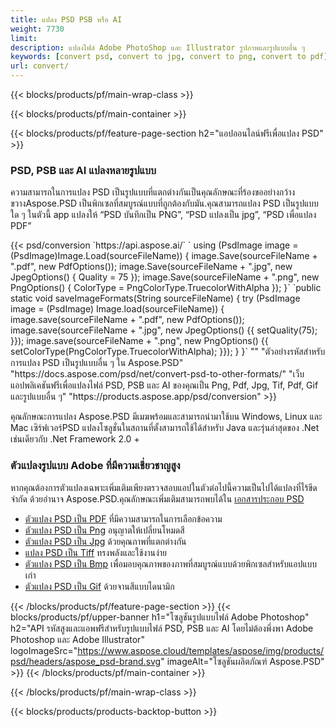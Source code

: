 ```yaml
---
title: แปลง PSD PSB หรือ AI
weight: 7730
limit: 
description: แปลงไฟล์ Adobe PhotoShop และ Illustrator รูปภาพและรูปแบบอื่น ๆ
keywords: [convert psd, convert to jpg, convert to png, convert to pdf]
url: convert/
---
```


{{< blocks/products/pf/main-wrap-class >}}

{{< blocks/products/pf/main-container >}}

{{< blocks/products/pf/feature-page-section h2="แอปออนไลน์ฟรีเพื่อแปลง PSD" >}}
<h3 class="headingpdleft">PSD, PSB และ AI แปลงหลายรูปแบบ</h3>
<p>ความสามารถในการแปลง PSD เป็นรูปแบบที่แตกต่างกันเป็นคุณลักษณะที่ร้องขออย่างกว้างขวางAspose.PSD เป็นพิกเซลที่สมบูรณ์แบบที่ถูกต้องกับมัน.คุณสามารถแปลง PSD เป็นรูปแบบใด ๆ ในตัวนี้ app แปลงให้ “PSD บันทึกเป็น PNG”, “PSD แปลงเป็น jpg”, “PSD เพื่อแปลง PDF”</p>
{{< psd/conversion `https://api.aspose.ai/` 
`    using (PsdImage image = (PsdImage)Image.Load(sourceFileName))
    {
        image.Save(sourceFileName + ".pdf", new PdfOptions());
        image.Save(sourceFileName + ".jpg",  new JpegOptions() { Quality = 75 });
        image.Save(sourceFileName + ".png",  new PngOptions() {  ColorType = PngColorType.TruecolorWithAlpha });
    }` 
	`public static void saveImageFormats(String sourceFileName) {
        try (PsdImage image = (PsdImage) Image.load(sourceFileName)) {
            image.save(sourceFileName + ".pdf", new PdfOptions());
            image.save(sourceFileName + ".jpg", new JpegOptions() {{
                setQuality(75);
            }});
            image.save(sourceFileName + ".png", new PngOptions() {{
                setColorType(PngColorType.TruecolorWithAlpha);
            }});
        }
    }` 
"" 
"ตัวอย่างรหัสสำหรับการแปลง PSD เป็นรูปแบบอื่น ๆ ใน Aspose.PSD"  "https://docs.aspose.com/psd/net/convert-psd-to-other-formats/" 
"เว็บแอปพลิเคชันฟรีเพื่อแปลงไฟล์ PSD, PSB และ AI ของคุณเป็น Png, Pdf, Jpg, Tif, Pdf, Gif และรูปแบบอื่น ๆ" "https://products.aspose.app/psd/conversion" >}}
<br />
<p>คุณลักษณะการแปลง Aspose.PSD มีเมฆพร้อมและสามารถนำมาใช้บน Windows, Linux และ Mac เซิร์ฟเวอร์PSD แปลงโซลูชั่นในสถานที่ตั้งสามารถใช้ได้สำหรับ Java และรุ่นล่าสุดของ .Net เช่นเดียวกับ .Net Framework 2.0 +</p>

<h3 class="headingpdleft">ตัวแปลงรูปแบบ Adobe ที่มีความเชี่ยวชาญสูง</h3>
<p>หากคุณต้องการตัวแปลงเฉพาะเพิ่มเติมเพียงตรวจสอบแอปในตัวต่อไปนี้ความเป็นไปได้แปลงที่ไร้ขีด จำกัด ด้วยอำนาจ Aspose.PSD.คุณลักษณะเพิ่มเติมสามารถพบได้ใน <a href="https://docs.aspose.com/psd/">เอกสารประกอบ PSD</a></p>
<ul>
<li><a href="to-pdf">ตัวแปลง PSD เป็น PDF</a> ที่มีความสามารถในการเลือกข้อความ</li>
<li><a href="to-png">ตัวแปลง PSD เป็น Png</a> อนุญาตให้เปลี่ยนโหมดสี</li>
<li><a href="to-jpg">ตัวแปลง PSD เป็น Jpg</a> ด้วยคุณภาพที่แตกต่างกัน</li>
<li><a href="to-tiff">แปลง PSD เป็น Tiff</a> ทรงพลังและใช้งานง่าย</li>
<li><a href="to-bmp">ตัวแปลง PSD เป็น Bmp</a> เพื่อมอบคุณภาพของภาพที่สมบูรณ์แบบด้วยพิกเซลสำหรับแอปแบบเก่า</li>
<li><a href="to-gif">ตัวแปลง PSD เป็น Gif</a> ด้วยจานสีแบบไดนามิก</li>
</ul>

{{< /blocks/products/pf/feature-page-section >}}
{{< blocks/products/pf/upper-banner h1="โซลูชันรูปแบบไฟล์ Adobe Photoshop" h2="API รหัสสูงและแอพฟรีสำหรับรูปแบบไฟล์ PSD, PSB และ AI โดยไม่ต้องพึ่งพา Adobe Photoshop และ Adobe Illustrator" logoImageSrc="https://www.aspose.cloud/templates/aspose/img/products/psd/headers/aspose_psd-brand.svg" imageAlt="โซลูชันผลิตภัณฑ์ Aspose.PSD" >}}
{{< /blocks/products/pf/main-container >}}


{{< /blocks/products/pf/main-wrap-class >}}

{{< blocks/products/products-backtop-button >}}

